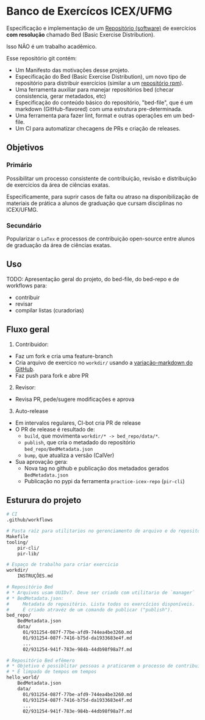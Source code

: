 # Banco de Exercícos ICEX/UFMG

Especificação e implementação de um [Repositório (software)](https://pt.wikipedia.org/wiki/Reposit%C3%B3rio_(software))
de exercícios **com resolução** chamado Bed (Basic Exercise Distribution).

Isso NÃO é um trabalho acadêmico.

Esse repositório git contém:
* Um Manifesto das motivações desse projeto.
* Especificação do Bed (Basic Exercise Distribution), um novo tipo de repositório para distribuir exercícios (similar a um [repositório rpm](#)).
* Uma ferramenta auxiliar para manejar repositórios bed (checar consistencia, gerar metadados, etc)
* Especificação do conteúdo básico do repositório, "bed-file", que é um markdown (GitHub-flavored) com uma estrutura pre-determinada.
* Uma ferramenta para fazer lint, format e outras operações em um bed-file.
* Um CI para automatizar checagens de PRs e criação de releases.

## Objetivos

### Primário

Possibilitar um processo consistente de contribuição, revisão e distribuição de exercícios da área de ciências exatas.

Especificamente, para suprir casos de falta ou atraso na disponibilização de materiais de prática a alunos de graduação que cursam disciplinas no ICEX/UFMG.

### Secundário

Popularizar o `LaTex` e processos de contribuição open-source entre alunos de graduação da área de ciências exatas.

## Uso

TODO: Apresentação geral do projeto, do bed-file, do bed-repo e de workflows para:
* contribuir
* revisar
* compilar listas (curadorias)

## Fluxo geral

1) Contribuidor:
  * Faz um fork e cria uma feature-branch
  * Cria arquivo de exercico no `workdir/` usando a [variação-markdown do GitHub](https://docs.github.com/en/get-started/writing-on-github/getting-started-with-writing-and-formatting-on-github/basic-writing-and-formatting-syntax).
  * Faz push para fork e abre PR
2) Revisor:
  * Revisa PR, pede/sugere modificações e aprova
3) Auto-release
  * Em intervalos regulares, CI-bot cria PR de release
  * O PR de release é resultado de:
      - `build`, que movimenta `workdir/* -> bed_repo/data/*`.
      - `publish`, que cria o metadado do repositório `bed_repo/BedMetadata.json`
      - `bump`, que atualiza a versão (CalVer)
  * Sua aprovação gera:
      - Nova tag no github e publicação dos metadados gerados `BedMetadata.json`
      - Publicação no pypi da ferramenta `practice-icex-repo` (`pir-cli`)

## Esturura do projeto

```bash
# CI
.github/workflows

# Pasta raíz para utilitarios no gerenciamento de arquivo e do repositório
Makefile
tooling/
    pir-cli/
    pir-lib/

# Espaço de trabalho para criar exercicio
workdir/
    INSTRUÇÔES.md

# Repositório Bed
# * Arquivos usam UUIDv7. Deve ser criado com utilitario de `manager`
# * BedMetadata.json:
#     Metadata do repositório. Lista todos os exercícios disponíveis.
#     É criado atravéz de um comando de publicar ("publish").
bed_repo/
    BedMetadata.json
    data/
      01/931254-087f-77be-afd9-744ea4be3260.md
      01/931254-087f-7416-b75d-da1933683e4f.md
      ...
      02/931254-941f-783e-984b-44db98f98a7f.md

# Repositório Bed efêmero
# * Objetivo é possiblitar pessoas a praticarem o processo de contribuir/revisar
# * É limpado de tempos em tempos
hello_world/
    BedMetadata.json
    data/
      01/931254-087f-77be-afd9-744ea4be3260.md
      01/931254-087f-7416-b75d-da1933683e4f.md
      ...
      02/931254-941f-783e-984b-44db98f98a7f.md
```

